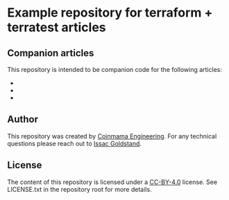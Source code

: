 # Example repository for terraform + terratest articles

## Companion articles
This repository is intended to be companion code for the following articles:

* 
*
* 

## Author
This repository was created by [Coinmama Engineering](https://www.coinmama.com).  For any technical questions please reach out to [Issac Goldstand](https://github.com/issacg).

## License
The content of this repository is licensed under a [CC-BY-4.0](https://creativecommons.org/licenses/by/4.0/) license.  See LICENSE.txt in the repository root for more details.